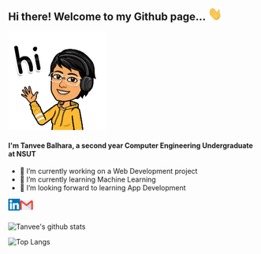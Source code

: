 ## Hi there!  Welcome to my Github page... <img src="https://github.com/tanvee09/tanvee09/blob/master/images/Hi.gif" width="29px">  
<img src="https://github.com/tanvee09/tanvee09/blob/master/images/hello.jpeg" width="200px">  
  
#### I'm Tanvee Balhara, a second year Computer Engineering Undergraduate at NSUT
  
- 🔭 I’m currently working on a Web Development project
- 🌱 I’m currently learning Machine Learning
- 🤔 I’m looking forward to learning App Development

<a href="https://www.linkedin.com/in/tanvee-balhara">
  <img align="left" alt="Tanvee Balhara | Linkedin" width="24px" src="https://github.com/tanvee09/tanvee09/blob/master/images/Linkedin.svg" />
</a>
<a href="mailto:balharatanvee@gmail.com">
  <img align="left" alt="Tanvee Balhara | Gmail" width="26px" src="https://github.com/tanvee09/tanvee09/blob/master/images/Gmail.svg" />
</a>    
  
<br/>  
<br/>  

![Tanvee's github stats](https://github-readme-stats.vercel.app/api?username=tanvee09&show_icons=true&count_private=true&hide=prs,stars,issues)


![Top Langs](https://github-readme-stats.vercel.app/api/top-langs/?username=tanvee09)
